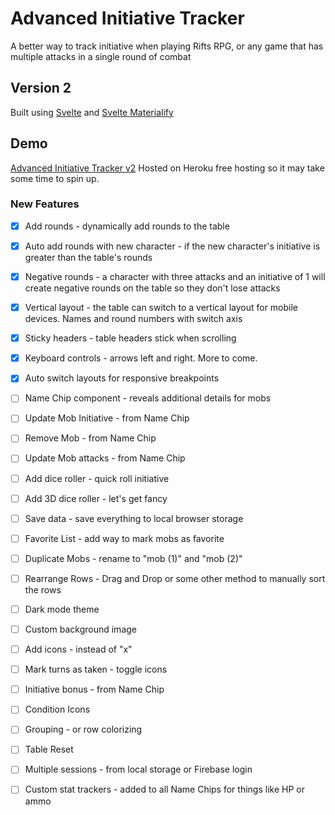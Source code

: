 # Advanced Initiative Tracker
A better way to track initiative when playing Rifts RPG, or any game that has multiple attacks in a single round of combat
## Version 2
Built using [Svelte](https://svelte.dev/) and [Svelte Materialify](https://svelte-materialify.vercel.app/getting-started/installation/)
## Demo
[Advanced Initiative Tracker v2](http://adv-init-tracker.s3-website.us-east-2.amazonaws.com/) Hosted on Heroku free hosting so it may take some time to spin up.

### New Features
- [x] Add rounds - dynamically add rounds to the table
- [x] Auto add rounds with new character - if the new character's initiative is greater than the table's rounds
- [x] Negative rounds - a character with three attacks and an initiative of 1 will create negative rounds on the table so they don't lose attacks
- [x] Vertical layout - the table can switch to a vertical layout for mobile devices. Names and round numbers with switch axis
- [x] Sticky headers - table headers stick when scrolling
- [x] Keyboard controls - arrows left and right. More to come.
- [x] Auto switch layouts for responsive breakpoints
- [ ] Name Chip component - reveals additional details for mobs
- [ ] Update Mob Initiative - from Name Chip
- [ ] Remove Mob - from Name Chip
- [ ] Update Mob attacks - from Name Chip
- [ ] Add dice roller - quick roll initiative
- [ ] Add 3D dice roller - let's get fancy
- [ ] Save data - save everything to local browser storage
- [ ] Favorite List - add way to mark mobs as favorite
- [ ] Duplicate Mobs - rename to "mob (1)" and "mob (2)"
- [ ] Rearrange Rows - Drag and Drop or some other method to manually sort the rows
- [ ] Dark mode theme
- [ ] Custom background image
- [ ] Add icons - instead of "x"
- [ ] Mark turns as taken - toggle icons
- [ ] Initiative bonus - from Name Chip
- [ ] Condition Icons
- [ ] Grouping - or row colorizing
- [ ] Table Reset
- [ ] Multiple sessions - from local storage or Firebase login
- [ ] Custom stat trackers - added to all Name Chips for things like HP or ammo

